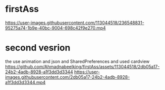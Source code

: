 # firstAss

https://user-images.githubusercontent.com/113044518/236548831-95275a74-1b9e-40bc-9004-698c42f9e270.mp4

# second vesrion 
the use animation and json and SharedPreferences and used cardview
https://github.com/Ahmadnabeelking/firstAss/assets/113044518/2db05a17-24b2-4adb-8928-a1f3dd3d3344
https://user-images.githubusercontent.com/2db05a17-24b2-4adb-8928-a1f3dd3d3344.mp4
